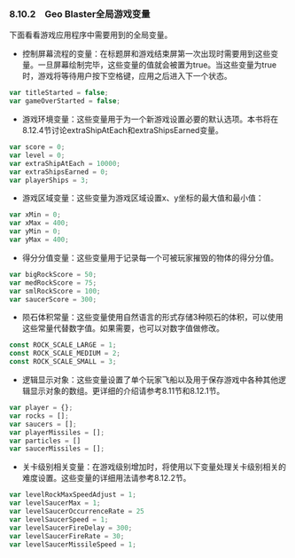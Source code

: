 ### 8.10.2　Geo Blaster全局游戏变量

下面看看游戏应用程序中需要用到的全局变量。

+ 控制屏幕流程的变量：在标题屏和游戏结束屏第一次出现时需要用到这些变量。一旦屏幕绘制完毕，这些变量的值就会被置为true。当这些变量为true时，游戏将等待用户按下空格键，应用之后进入下一个状态。

```javascript
var titleStarted = false;
var gameOverStarted = false;
```

+ 游戏环境变量：这些变量用于为一个新游戏设置必要的默认选项。本书将在8.12.4节讨论extraShipAtEach和extraShipsEarned变量。

```javascript
var score = 0;
var level = 0;
var extraShipAtEach = 10000;
var extraShipsEarned = 0;
var playerShips = 3;
```

+ 游戏区域变量：这些变量为游戏区域设置x、y坐标的最大值和最小值：

```javascript
var xMin = 0;
var xMax = 400;
var yMin = 0;
var yMax = 400;
```

+ 得分分值变量：这些变量用于记录每一个可被玩家摧毁的物体的得分分值。

```javascript
var bigRockScore = 50;
var medRockScore = 75;
var smlRockScore = 100;
var saucerScore = 300;
```

+ 陨石体积常量：这些变量使用自然语言的形式存储3种陨石的体积，可以使用这些常量代替数字值。如果需要，也可以对数字值做修改。

```javascript
const ROCK_SCALE_LARGE = 1;
const ROCK_SCALE_MEDIUM = 2;
const ROCK_SCALE_SMALL = 3;
```

+ 逻辑显示对象：这些变量设置了单个玩家飞船以及用于保存游戏中各种其他逻辑显示对象的数组。更详细的介绍请参考8.11节和8.12.1节。

```javascript
var player = {};
var rocks = [];
var saucers = [];
var playerMissiles = [];
var particles = []
var saucerMissiles = [];
```

+ 关卡级别相关变量：在游戏级别增加时，将使用以下变量处理关卡级别相关的难度设置。这些变量的详细用法请参考8.12.2节。

```javascript
var levelRockMaxSpeedAdjust = 1;
var levelSaucerMax = 1;
var levelSaucerOccurrenceRate = 25
var levelSaucerSpeed = 1;
var levelSaucerFireDelay = 300;
var levelSaucerFireRate = 30;
var levelSaucerMissileSpeed = 1;
```

